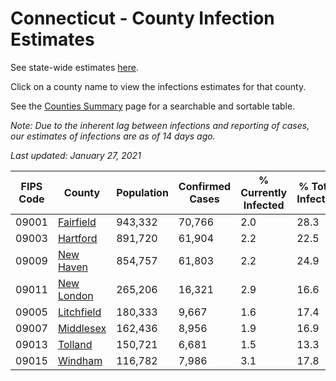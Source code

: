# Connecticut - County Infection Estimates

See state-wide estimates [here](/infections/us-ct).

Click on a county name to view the infections estimates for that county.

See the [Counties Summary](/infections/summary-counties) page for a searchable and sortable table.

*Note: Due to the inherent lag between infections and reporting of cases, our estimates of infections are as of 14 days ago.*

*Last updated: January 27, 2021*

|   FIPS Code |                   County |   Population |   Confirmed Cases |   % Currently Infected |   % Total Infected |
|-------------|--------------------------|--------------|-------------------|------------------------|--------------------|
|       09001 |   [Fairfield](fairfield) |      943,332 |            70,766 |                    2.0 |               28.3 |
|       09003 |     [Hartford](hartford) |      891,720 |            61,904 |                    2.2 |               22.5 |
|       09009 |   [New Haven](new-haven) |      854,757 |            61,803 |                    2.2 |               24.9 |
|       09011 | [New London](new-london) |      265,206 |            16,321 |                    2.9 |               16.6 |
|       09005 | [Litchfield](litchfield) |      180,333 |             9,667 |                    1.6 |               17.4 |
|       09007 |   [Middlesex](middlesex) |      162,436 |             8,956 |                    1.9 |               16.9 |
|       09013 |       [Tolland](tolland) |      150,721 |             6,681 |                    1.5 |               13.3 |
|       09015 |       [Windham](windham) |      116,782 |             7,986 |                    3.1 |               17.8 |